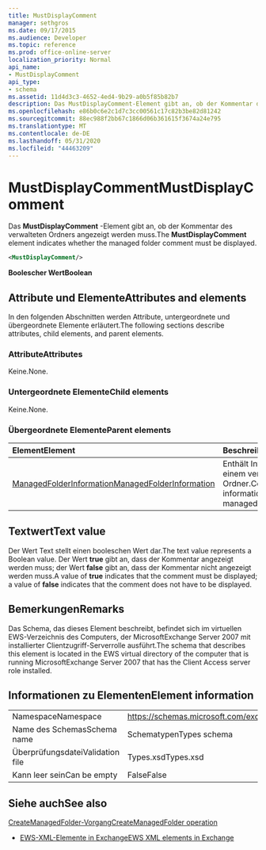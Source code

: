 ```yaml
---
title: MustDisplayComment
manager: sethgros
ms.date: 09/17/2015
ms.audience: Developer
ms.topic: reference
ms.prod: office-online-server
localization_priority: Normal
api_name:
- MustDisplayComment
api_type:
- schema
ms.assetid: 11d4d3c3-4652-4ed4-9b29-a0b5f85b82b7
description: Das MustDisplayComment-Element gibt an, ob der Kommentar des verwalteten Ordners angezeigt werden muss.
ms.openlocfilehash: e86b0c6e2c1d7c3cc00561c17c82b3be82d81242
ms.sourcegitcommit: 88ec988f2bb67c1866d06b361615f3674a24e795
ms.translationtype: MT
ms.contentlocale: de-DE
ms.lasthandoff: 05/31/2020
ms.locfileid: "44463209"
---
```

# <a name="mustdisplaycomment"></a><span data-ttu-id="19ccb-103">MustDisplayComment</span><span class="sxs-lookup"><span data-stu-id="19ccb-103">MustDisplayComment</span></span>

<span data-ttu-id="19ccb-104">Das **MustDisplayComment** -Element gibt an, ob der Kommentar des verwalteten Ordners angezeigt werden muss.</span><span class="sxs-lookup"><span data-stu-id="19ccb-104">The **MustDisplayComment** element indicates whether the managed folder comment must be displayed.</span></span> 
  
```xml
<MustDisplayComment/>
```

 <span data-ttu-id="19ccb-105">**Boolescher Wert**</span><span class="sxs-lookup"><span data-stu-id="19ccb-105">**Boolean**</span></span>
## <a name="attributes-and-elements"></a><span data-ttu-id="19ccb-106">Attribute und Elemente</span><span class="sxs-lookup"><span data-stu-id="19ccb-106">Attributes and elements</span></span>

<span data-ttu-id="19ccb-107">In den folgenden Abschnitten werden Attribute, untergeordnete und übergeordnete Elemente erläutert.</span><span class="sxs-lookup"><span data-stu-id="19ccb-107">The following sections describe attributes, child elements, and parent elements.</span></span>
  
### <a name="attributes"></a><span data-ttu-id="19ccb-108">Attribute</span><span class="sxs-lookup"><span data-stu-id="19ccb-108">Attributes</span></span>

<span data-ttu-id="19ccb-109">Keine.</span><span class="sxs-lookup"><span data-stu-id="19ccb-109">None.</span></span>
  
### <a name="child-elements"></a><span data-ttu-id="19ccb-110">Untergeordnete Elemente</span><span class="sxs-lookup"><span data-stu-id="19ccb-110">Child elements</span></span>

<span data-ttu-id="19ccb-111">Keine.</span><span class="sxs-lookup"><span data-stu-id="19ccb-111">None.</span></span>
  
### <a name="parent-elements"></a><span data-ttu-id="19ccb-112">Übergeordnete Elemente</span><span class="sxs-lookup"><span data-stu-id="19ccb-112">Parent elements</span></span>

|<span data-ttu-id="19ccb-113">**Element**</span><span class="sxs-lookup"><span data-stu-id="19ccb-113">**Element**</span></span>|<span data-ttu-id="19ccb-114">**Beschreibung**</span><span class="sxs-lookup"><span data-stu-id="19ccb-114">**Description**</span></span>|
|:-----|:-----|
|[<span data-ttu-id="19ccb-115">ManagedFolderInformation</span><span class="sxs-lookup"><span data-stu-id="19ccb-115">ManagedFolderInformation</span></span>](managedfolderinformation.md) <br/> |<span data-ttu-id="19ccb-116">Enthält Informationen zu einem verwalteten Ordner.</span><span class="sxs-lookup"><span data-stu-id="19ccb-116">Contains information about a managed folder.</span></span>  <br/> |
   
## <a name="text-value"></a><span data-ttu-id="19ccb-117">Textwert</span><span class="sxs-lookup"><span data-stu-id="19ccb-117">Text value</span></span>

<span data-ttu-id="19ccb-118">Der Wert Text stellt einen booleschen Wert dar.</span><span class="sxs-lookup"><span data-stu-id="19ccb-118">The text value represents a Boolean value.</span></span> <span data-ttu-id="19ccb-119">Der Wert **true** gibt an, dass der Kommentar angezeigt werden muss; der Wert **false** gibt an, dass der Kommentar nicht angezeigt werden muss.</span><span class="sxs-lookup"><span data-stu-id="19ccb-119">A value of **true** indicates that the comment must be displayed; a value of **false** indicates that the comment does not have to be displayed.</span></span> 
  
## <a name="remarks"></a><span data-ttu-id="19ccb-120">Bemerkungen</span><span class="sxs-lookup"><span data-stu-id="19ccb-120">Remarks</span></span>

<span data-ttu-id="19ccb-121">Das Schema, das dieses Element beschreibt, befindet sich im virtuellen EWS-Verzeichnis des Computers, der MicrosoftExchange Server 2007 mit installierter Clientzugriff-Serverrolle ausführt.</span><span class="sxs-lookup"><span data-stu-id="19ccb-121">The schema that describes this element is located in the EWS virtual directory of the computer that is running MicrosoftExchange Server 2007 that has the Client Access server role installed.</span></span>
  
## <a name="element-information"></a><span data-ttu-id="19ccb-122">Informationen zu Elementen</span><span class="sxs-lookup"><span data-stu-id="19ccb-122">Element information</span></span>

|||
|:-----|:-----|
|<span data-ttu-id="19ccb-123">Namespace</span><span class="sxs-lookup"><span data-stu-id="19ccb-123">Namespace</span></span>  <br/> |https://schemas.microsoft.com/exchange/services/2006/types  <br/> |
|<span data-ttu-id="19ccb-124">Name des Schemas</span><span class="sxs-lookup"><span data-stu-id="19ccb-124">Schema name</span></span>  <br/> |<span data-ttu-id="19ccb-125">Schematypen</span><span class="sxs-lookup"><span data-stu-id="19ccb-125">Types schema</span></span>  <br/> |
|<span data-ttu-id="19ccb-126">Überprüfungsdatei</span><span class="sxs-lookup"><span data-stu-id="19ccb-126">Validation file</span></span>  <br/> |<span data-ttu-id="19ccb-127">Types.xsd</span><span class="sxs-lookup"><span data-stu-id="19ccb-127">Types.xsd</span></span>  <br/> |
|<span data-ttu-id="19ccb-128">Kann leer sein</span><span class="sxs-lookup"><span data-stu-id="19ccb-128">Can be empty</span></span>  <br/> |<span data-ttu-id="19ccb-129">False</span><span class="sxs-lookup"><span data-stu-id="19ccb-129">False</span></span>  <br/> |
   
## <a name="see-also"></a><span data-ttu-id="19ccb-130">Siehe auch</span><span class="sxs-lookup"><span data-stu-id="19ccb-130">See also</span></span>



[<span data-ttu-id="19ccb-131">CreateManagedFolder-Vorgang</span><span class="sxs-lookup"><span data-stu-id="19ccb-131">CreateManagedFolder operation</span></span>](createmanagedfolder-operation.md)


- [<span data-ttu-id="19ccb-132">EWS-XML-Elemente in Exchange</span><span class="sxs-lookup"><span data-stu-id="19ccb-132">EWS XML elements in Exchange</span></span>](ews-xml-elements-in-exchange.md)

